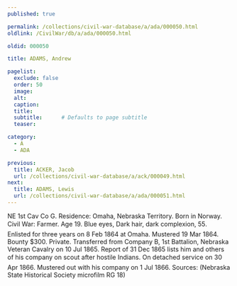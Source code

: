 ```yaml
---
published: true

permalink: /collections/civil-war-database/a/ada/000050.html
oldlink: /CivilWar/db/a/ada/000050.html

oldid: 000050

title: ADAMS, Andrew

pagelist:
  exclude: false
  order: 50
  image: 
  alt:
  caption:
  title:
  subtitle:      # Defaults to page subtitle
  teaser:

category: 
  - A 
  - ADA

previous:
  title: ACKER, Jacob
  url: /collections/civil-war-database/a/ack/000049.html  
next:
  title: ADAMS, Lewis
  url: /collections/civil-war-database/a/ada/000051.html   
---
```

NE 1st Cav Co G. Residence: Omaha, Nebraska Territory. Born in Norway. Civil War: Farmer. Age 19. Blue eyes, Dark hair, dark complexion, 5&#146;5&#148;. Enlisted for three years on 8 Feb 1864 at Omaha. Mustered 19 Mar 1864. Bounty $300. Private. Transferred from Company B, 1st Battalion, Nebraska Veteran Cavalry on 10 Jul 1865. Report of 31 Dec 1865 lists him and others of his company &#147;on scout after hostile Indians&#148;. On detached service on 30 Apr 1866. Mustered out with his company on 1 Jul 1866. Sources: (Nebraska State Historical Society microfilm RG 18)